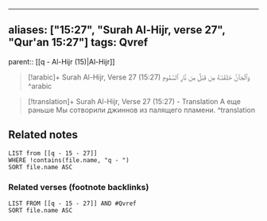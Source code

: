 
---
aliases: ["15:27", "Surah Al-Hijr, verse 27", "Qur'an 15:27"]
tags: Qvref
---

parent:: [[q - Al-Hijr (15)|Al-Hijr]]

> [!arabic]+ Surah Al-Hijr, Verse 27 (15:27)
> <span class="quran-arabic">وَٱلْجَآنَّ خَلَقْنَـٰهُ مِن قَبْلُ مِن نَّارِ ٱلسَّمُومِ</span>
^arabic

> [!translation]+ Surah Al-Hijr, Verse 27 (15:27) - Translation
> А еще раньше Мы сотворили джиннов из палящего пламени.
^translation



## Related notes
```dataview
LIST from [[q - 15 - 27]]
WHERE !contains(file.name, "q - ")
SORT file.name ASC
```

### Related verses (footnote backlinks)
```dataview
LIST FROM [[q - 15 - 27]] AND #Qvref
SORT file.name ASC
```

